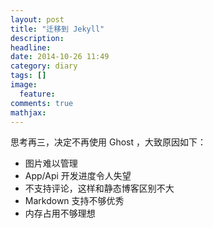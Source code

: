 ```yaml
---
layout: post
title: "迁移到 Jekyll"
description: 
headline: 
date: 2014-10-26 11:49
category: diary
tags: []
image: 
  feature: 
comments: true
mathjax: 
---
```


思考再三，决定不再使用 Ghost ，大致原因如下：

- 图片难以管理
- App/Api 开发进度令人失望
- 不支持评论，这样和静态博客区别不大
- Markdown 支持不够优秀
- 内存占用不够理想